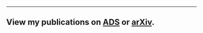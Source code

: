 ---
View my publications on [ADS](https://ui.adsabs.harvard.edu/search/fq=%7B!type%3Daqp%20v%3D%24fq_database%7D&fq_database=(database%3Aastronomy%20OR%20database%3Aphysics)&q=author%3A%22Leonhardes-Barboza%2C%20N%22%20year%3A2020-2100&sort=date%20desc%2C%20bibcode%20desc&p_=0) or [arXiv](https://arxiv.org/search/?query=Leonhardes-Barboza%2C+N&searchtype=author&abstracts=show&order=-announced_date_first&size=50).
---